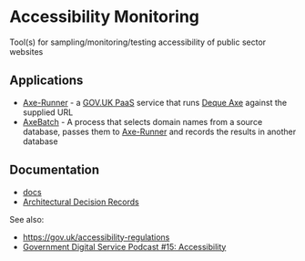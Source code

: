 # Accessibility Monitoring

Tool(s) for sampling/monitoring/testing accessibility of public sector websites

## Applications
- [Axe-Runner](https://github.com/alphagov/accessibility-monitoring/tree/master/axe-runner) - a [GOV.UK PaaS](https://www.cloud.service.gov.uk/) service that runs [Deque Axe](https://github.com/dequelabs/axe-core) against the supplied URL
- [AxeBatch](https://github.com/alphagov/accessibility-monitoring/tree/master/axe-batch) - A process that selects domain names from a source database, passes them to [Axe-Runner](https://github.com/alphagov/accessibility-monitoring/tree/master/axe-runner) and records the results in another database

## Documentation
- [docs](docs)
- [Architectural Decision Records](docs/architecture/adrs)

See also:
- https://gov.uk/accessibility-regulations
- [Government Digital Service Podcast #15: Accessibility](https://open.spotify.com/episode/55vXLoeJ3XlXnHOWjGzlFn)
